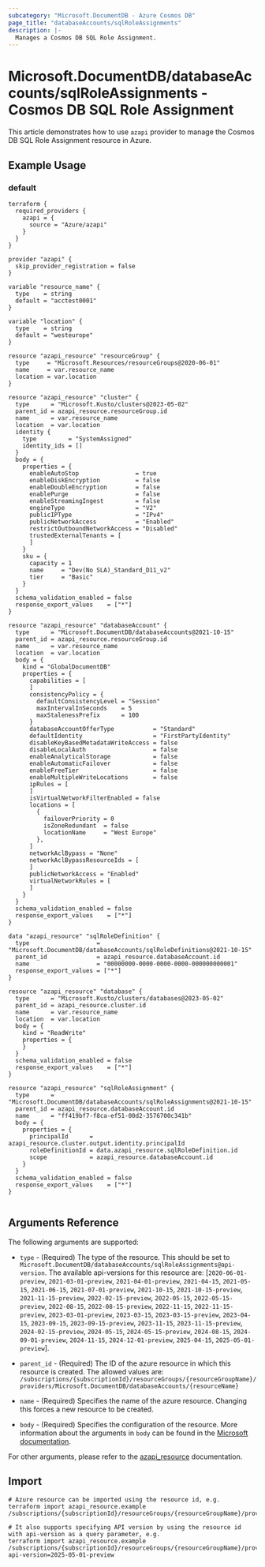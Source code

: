 ```yaml
---
subcategory: "Microsoft.DocumentDB - Azure Cosmos DB"
page_title: "databaseAccounts/sqlRoleAssignments"
description: |-
  Manages a Cosmos DB SQL Role Assignment.
---
```


# Microsoft.DocumentDB/databaseAccounts/sqlRoleAssignments - Cosmos DB SQL Role Assignment

This article demonstrates how to use `azapi` provider to manage the Cosmos DB SQL Role Assignment resource in Azure.



## Example Usage

### default

```hcl
terraform {
  required_providers {
    azapi = {
      source = "Azure/azapi"
    }
  }
}

provider "azapi" {
  skip_provider_registration = false
}

variable "resource_name" {
  type    = string
  default = "acctest0001"
}

variable "location" {
  type    = string
  default = "westeurope"
}

resource "azapi_resource" "resourceGroup" {
  type     = "Microsoft.Resources/resourceGroups@2020-06-01"
  name     = var.resource_name
  location = var.location
}

resource "azapi_resource" "cluster" {
  type      = "Microsoft.Kusto/clusters@2023-05-02"
  parent_id = azapi_resource.resourceGroup.id
  name      = var.resource_name
  location  = var.location
  identity {
    type         = "SystemAssigned"
    identity_ids = []
  }
  body = {
    properties = {
      enableAutoStop                = true
      enableDiskEncryption          = false
      enableDoubleEncryption        = false
      enablePurge                   = false
      enableStreamingIngest         = false
      engineType                    = "V2"
      publicIPType                  = "IPv4"
      publicNetworkAccess           = "Enabled"
      restrictOutboundNetworkAccess = "Disabled"
      trustedExternalTenants = [
      ]
    }
    sku = {
      capacity = 1
      name     = "Dev(No SLA)_Standard_D11_v2"
      tier     = "Basic"
    }
  }
  schema_validation_enabled = false
  response_export_values    = ["*"]
}

resource "azapi_resource" "databaseAccount" {
  type      = "Microsoft.DocumentDB/databaseAccounts@2021-10-15"
  parent_id = azapi_resource.resourceGroup.id
  name      = var.resource_name
  location  = var.location
  body = {
    kind = "GlobalDocumentDB"
    properties = {
      capabilities = [
      ]
      consistencyPolicy = {
        defaultConsistencyLevel = "Session"
        maxIntervalInSeconds    = 5
        maxStalenessPrefix      = 100
      }
      databaseAccountOfferType           = "Standard"
      defaultIdentity                    = "FirstPartyIdentity"
      disableKeyBasedMetadataWriteAccess = false
      disableLocalAuth                   = false
      enableAnalyticalStorage            = false
      enableAutomaticFailover            = false
      enableFreeTier                     = false
      enableMultipleWriteLocations       = false
      ipRules = [
      ]
      isVirtualNetworkFilterEnabled = false
      locations = [
        {
          failoverPriority = 0
          isZoneRedundant  = false
          locationName     = "West Europe"
        },
      ]
      networkAclBypass = "None"
      networkAclBypassResourceIds = [
      ]
      publicNetworkAccess = "Enabled"
      virtualNetworkRules = [
      ]
    }
  }
  schema_validation_enabled = false
  response_export_values    = ["*"]
}

data "azapi_resource" "sqlRoleDefinition" {
  type                   = "Microsoft.DocumentDB/databaseAccounts/sqlRoleDefinitions@2021-10-15"
  parent_id              = azapi_resource.databaseAccount.id
  name                   = "00000000-0000-0000-0000-000000000001"
  response_export_values = ["*"]
}

resource "azapi_resource" "database" {
  type      = "Microsoft.Kusto/clusters/databases@2023-05-02"
  parent_id = azapi_resource.cluster.id
  name      = var.resource_name
  location  = var.location
  body = {
    kind = "ReadWrite"
    properties = {
    }
  }
  schema_validation_enabled = false
  response_export_values    = ["*"]
}

resource "azapi_resource" "sqlRoleAssignment" {
  type      = "Microsoft.DocumentDB/databaseAccounts/sqlRoleAssignments@2021-10-15"
  parent_id = azapi_resource.databaseAccount.id
  name      = "ff419bf7-f8ca-ef51-00d2-3576700c341b"
  body = {
    properties = {
      principalId      = azapi_resource.cluster.output.identity.principalId
      roleDefinitionId = data.azapi_resource.sqlRoleDefinition.id
      scope            = azapi_resource.databaseAccount.id
    }
  }
  schema_validation_enabled = false
  response_export_values    = ["*"]
}


```



## Arguments Reference

The following arguments are supported:

* `type` - (Required) The type of the resource. This should be set to `Microsoft.DocumentDB/databaseAccounts/sqlRoleAssignments@api-version`. The available api-versions for this resource are: [`2020-06-01-preview`, `2021-03-01-preview`, `2021-04-01-preview`, `2021-04-15`, `2021-05-15`, `2021-06-15`, `2021-07-01-preview`, `2021-10-15`, `2021-10-15-preview`, `2021-11-15-preview`, `2022-02-15-preview`, `2022-05-15`, `2022-05-15-preview`, `2022-08-15`, `2022-08-15-preview`, `2022-11-15`, `2022-11-15-preview`, `2023-03-01-preview`, `2023-03-15`, `2023-03-15-preview`, `2023-04-15`, `2023-09-15`, `2023-09-15-preview`, `2023-11-15`, `2023-11-15-preview`, `2024-02-15-preview`, `2024-05-15`, `2024-05-15-preview`, `2024-08-15`, `2024-09-01-preview`, `2024-11-15`, `2024-12-01-preview`, `2025-04-15`, `2025-05-01-preview`].

* `parent_id` - (Required) The ID of the azure resource in which this resource is created. The allowed values are:  
  `/subscriptions/{subscriptionId}/resourceGroups/{resourceGroupName}/providers/Microsoft.DocumentDB/databaseAccounts/{resourceName}`

* `name` - (Required) Specifies the name of the azure resource. Changing this forces a new resource to be created.

* `body` - (Required) Specifies the configuration of the resource. More information about the arguments in `body` can be found in the [Microsoft documentation](https://learn.microsoft.com/en-us/azure/templates/Microsoft.DocumentDB/databaseAccounts/sqlRoleAssignments?pivots=deployment-language-terraform).

For other arguments, please refer to the [azapi_resource](https://registry.terraform.io/providers/Azure/azapi/latest/docs/resources/resource) documentation.

## Import

 ```shell
 # Azure resource can be imported using the resource id, e.g.
 terraform import azapi_resource.example /subscriptions/{subscriptionId}/resourceGroups/{resourceGroupName}/providers/Microsoft.DocumentDB/databaseAccounts/{resourceName}/sqlRoleAssignments/{resourceName}
 
 # It also supports specifying API version by using the resource id with api-version as a query parameter, e.g.
 terraform import azapi_resource.example /subscriptions/{subscriptionId}/resourceGroups/{resourceGroupName}/providers/Microsoft.DocumentDB/databaseAccounts/{resourceName}/sqlRoleAssignments/{resourceName}?api-version=2025-05-01-preview
 ```
